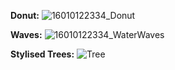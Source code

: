 **Donut:** 
![16010122334_Donut](https://github.com/user-attachments/assets/ef6e282d-8f37-41a9-9c97-183a3f5e9800)

**Waves:**
![16010122334_WaterWaves](https://github.com/user-attachments/assets/0bbe0350-046f-482e-932c-42b825151d80)

**Stylised Trees:**
![Tree](https://github.com/user-attachments/assets/c36c4779-2ef4-4d8f-98fa-c563e835f977)
